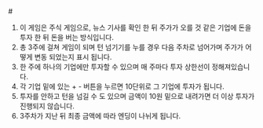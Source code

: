 #<how to play>
1. 이 게임은 주식 게임으로, 뉴스 기사를 확인 한 뒤 주가가 오를 것 같은 기업에 돈을 투자 한 뒤 돈을 버는 방식입니다.
2. 총 3주에 걸쳐 게임이 되며 턴 넘기기를 누를 경우 다음 주차로 넘어가며 주가가 어떻게 변동 되었는지 표시 됩니다.
3. 한 주에 하나의 기업에만 투자할 수 있으며 매 주마다 투자 상한선이 정해져있습니다.
4. 각 기업 밑에 있는 + - 버튼을 누르면 10단위로 그 기업에 투자가 됩니다.
5. 투자를 안하고 턴을 넘길 수 도 있으며 금액이 10원 밑으로 내려가면 더 이상 투자가 진행되지 않습니다.
6. 3주차가 지난 뒤 최종 금액에 따라 엔딩이 나뉘게 됩니다.
